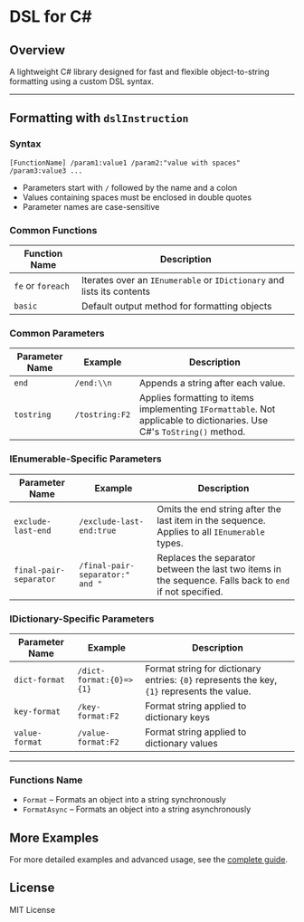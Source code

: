 # DSL for C#

## Overview

A lightweight C# library designed for fast and flexible object-to-string formatting using a custom DSL syntax.

---

## Formatting with `dslInstruction`

### Syntax

```text
[FunctionName] /param1:value1 /param2:"value with spaces" /param3:value3 ...
```

- Parameters start with `/` followed by the name and a colon
- Values containing spaces must be enclosed in double quotes
- Parameter names are case-sensitive

### Common Functions

| Function Name | Description |
|---------------|-------------|
| `fe` or `foreach` | Iterates over an `IEnumerable` or `IDictionary` and lists its contents |
| `basic`       | Default output method for formatting objects |

### Common Parameters

| Parameter Name | Example         | Description |
|----------------|-----------------|-------------|
| `end`          | `/end:\\n`      | Appends a string after each value. |
| `tostring`     | `/tostring:F2`  | Applies formatting to items implementing `IFormattable`. Not applicable to dictionaries. Use C#'s `ToString()` method. |

### IEnumerable-Specific Parameters

| Parameter Name       | Example                         | Description |
|----------------------|---------------------------------|-------------|
| `exclude-last-end`   | `/exclude-last-end:true`        | Omits the end string after the last item in the sequence. Applies to all `IEnumerable` types. |
| `final-pair-separator` | `/final-pair-separator:" and "` | Replaces the separator between the last two items in the sequence. Falls back to `end` if not specified. |

### IDictionary-Specific Parameters

| Parameter Name | Example               | Description |
|----------------|-----------------------|-------------|
| `dict-format`    | `/dict-format:{0}=>{1}` | Format string for dictionary entries: `{0}` represents the key, `{1}` represents the value. |
| `key-format`    | `/key-format:F2`       | Format string applied to dictionary keys |
| `value-format`  | `/value-format:F2`     | Format string applied to dictionary values |

---

### Functions Name

- `Format` – Formats an object into a string synchronously
- `FormatAsync` – Formats an object into a string asynchronously

## More Examples

For more detailed examples and advanced usage, see the [complete guide](https://github.com/TW-YTFeathered/SeanOne.DSL/blob/4511017efc7b8cd55b7d2d4e6f80d40715aa911f/GUIDE.md).

## License

MIT License
